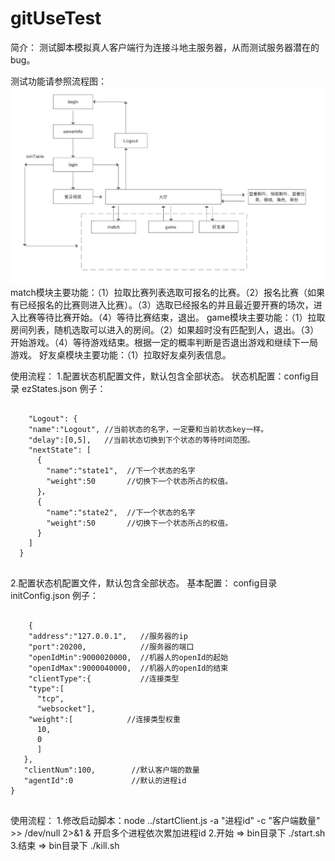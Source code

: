 # gitUseTest
简介：
测试脚本模拟真人客户端行为连接斗地主服务器，从而测试服务器潜在的bug。

测试功能请参照流程图：
![Image text](https://github.com/liuaibin/gitUseTest/blob/bil-dev/%20flowChart.png?raw=true)
match模块主要功能：（1）拉取比赛列表选取可报名的比赛。（2）报名比赛（如果有已经报名的比赛则进入比赛）。（3）选取已经报名的并且最近要开赛的场次，进入比赛等待比赛开始。（4）等待比赛结束，退出。
game模块主要功能：（1）拉取房间列表，随机选取可以进入的房间。（2）如果超时没有匹配到人，退出。（3）开始游戏。（4）等待游戏结束。根据一定的概率判断是否退出游戏和继续下一局游戏。
好友桌模块主要功能：（1）拉取好友桌列表信息。

使用流程：
1.配置状态机配置文件，默认包含全部状态。
状态机配置：config目录 ezStates.json
例子：

<pre>
    <code>
    "Logout": {
    "name":"Logout", //当前状态的名字，一定要和当前状态key一样。
    "delay":[0,5],   //当前状态切换到下个状态的等待时间范围。
    "nextState": [
      {
        "name":"state1",  //下一个状态的名字
        "weight":50       //切换下一个状态所占的权值。
      }，
      {
        "name":"state2",  //下一个状态的名字
        "weight":50       //切换下一个状态所占的权值。
      }
    ]
  }
    </code>
</pre>


2.配置状态机配置文件，默认包含全部状态。
基本配置： config目录 initConfig.json
例子：

<pre>
    <code>
    {
    "address":"127.0.0.1",   //服务器的ip
    "port":20200,            //服务器的端口
    "openIdMin":9000020000,  //机器人的openId的起始
    "openIdMax":9000040000,  //机器人的openId的结束
    "clientType":{           //连接类型
    "type":[
      "tcp",
      "websocket"],
    "weight":[            //连接类型权重
      10,
      0
      ]
   },
   "clientNum":100,        //默认客户端的数量
   "agentId":0             //默认的进程id
}
    </code>
</pre>

使用流程：
1.修改启动脚本：node ../startClient.js -a "进程id" -c "客户端数量" >> /dev/null 2>&1 &   开启多个进程依次累加进程id
2.开始 => bin目录下 ./start.sh
3.结束 => bin目录下 ./kill.sh

